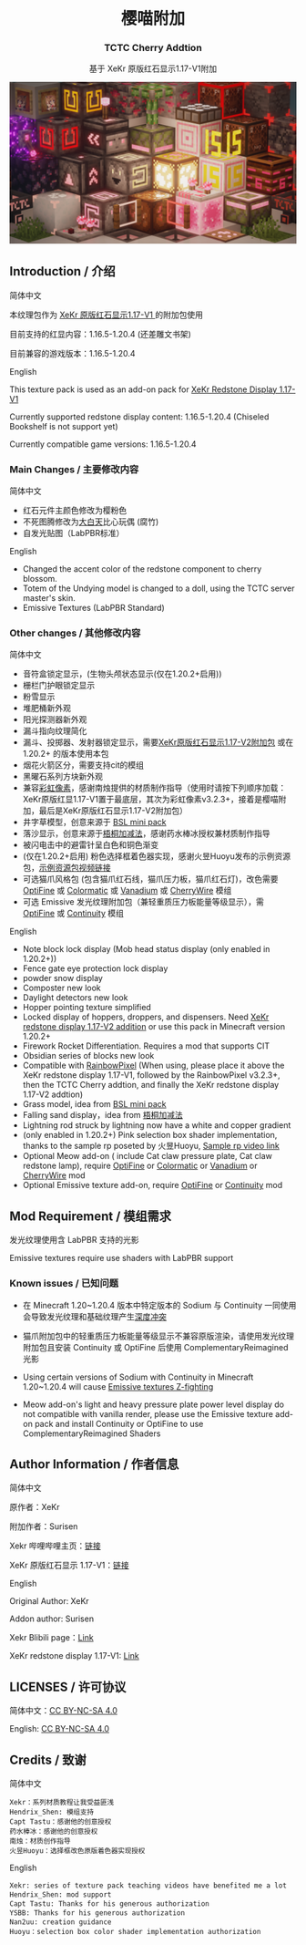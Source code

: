 <h1 align = "center">樱喵附加</h1>
<h3 align = "center">TCTC Cherry Addtion</h3>

<p align = "center">基于 XeKr 原版红石显示1.17-V1附加</p>

<div align="center"><img src="Featured_img.png" /></div>

## Introduction / 介绍

简体中文

本纹理包作为 [ XeKr 原版红石显示1.17-V1 ](https://legacy.curseforge.com/minecraft/texture-packs/xekr-redstone-display/files/3344524) 的附加包使用

目前支持的红显内容：1.16.5-1.20.4 (还差雕文书架)

目前兼容的游戏版本：1.16.5-1.20.4

English

This texture pack is used as an add-on pack for [XeKr Redstone Display 1.17-V1](https://legacy.curseforge.com/minecraft/texture-packs/xekr-redstone-display/files/3344524)

Currently supported redstone display content: 1.16.5-1.20.4 (Chiseled Bookshelf is not support yet)

Currently compatible game versions: 1.16.5-1.20.4

### Main Changes / 主要修改内容

简体中文

- 红石元件主颜色修改为樱粉色
- 不死图腾修改为[大白天](https://space.bilibili.com/190067998/)比心玩偶 (腐竹)
- 自发光贴图（LabPBR标准）

English

- Changed the accent color of the redstone component to cherry blossom.
- Totem of the Undying model is changed to a doll, using the TCTC server master's skin.
- Emissive Textures (LabPBR Standard)

### Other changes / 其他修改内容

简体中文

- 音符盒锁定显示，(生物头颅状态显示(仅在1.20.2+启用))
- 栅栏门护眼锁定显示
- 粉雪显示
- 堆肥桶新外观
- 阳光探测器新外观
- 漏斗指向纹理简化
- 漏斗、投掷器、发射器锁定显示，需要[XeKr原版红石显示1.17-V2附加包](https://legacy.curseforge.com/minecraft/texture-packs/xekr-redstone-display/files/3504282) 或在 1.20.2+ 的版本使用本包
- 烟花火箭区分，需要支持cit的模组
- 黑曜石系列方块新外观
- 兼容[彩虹像素](https://afdian.net/a/Nan2uu)，感谢南烛提供的材质制作指导（使用时请按下列顺序加载：XeKr原版红显1.17-V1置于最底层，其次为彩虹像素v3.2.3+，接着是樱喵附加，最后是XeKr原版红石显示1.17-V2附加包）
- 井字草模型，创意来源于 [BSL mini pack](https://bitslablab.com/bslminipacks/)
- 落沙显示，创意来源于[梧桐加减法](https://afdian.net/a/YSBBBB)，感谢药水棒冰授权兼材质制作指导
- 被闪电击中的避雷针呈白色和铜色渐变
- (仅在1.20.2+启用) 粉色选择框着色器实现，感谢火昱Huoyu发布的示例资源包，[示例资源包视频链接](https://www.bilibili.com/video/BV1kK42117Wq/)
- 可选猫爪风格包 (包含猫爪红石线，猫爪压力板，猫爪红石灯)，改色需要 [OptiFine](https://www.optifine.net/downloads) 或 [Colormatic](https://www.curseforge.com/minecraft/mc-mods/colormatic) 或 [Vanadium](https://modrinth.com/mod/vanadium) 或 [CherryWire](https://github.com/The-Cat-Town-Craft/Cherry-Wire) 模组
- 可选 Emissive 发光纹理附加包（兼轻重质压力板能量等级显示），需 [OptiFine](https://www.optifine.net/downloads) 或 [Continuity](https://modrinth.com/mod/continuity) 模组

English

- Note block lock display (Mob head status display (only enabled in 1.20.2+))
- Fence gate eye protection lock display
- powder snow display
- Composter new look
- Daylight detectors new look
- Hopper pointing texture simplified
- Locked display of hoppers, droppers, and dispensers. Need [XeKr redstone display 1.17-V2 addition](https://legacy.curseforge.com/minecraft/texture-packs/xekr-redstone-display/files/3504282) or use this pack in Minecraft version 1.20.2+
- Firework Rocket Differentiation. Requires a mod that supports CIT
- Obsidian series of blocks new look
- Compatible with [RainbowPixel](https://afdian.net/a/Nan2uu) (When using, please place it above the XeKr redstone display 1.17-V1, followed by the RainbowPixel v3.2.3+, then the TCTC Cherry addtion, and finally the XeKr redstone display 1.17-V2 addtion)
- Grass model, idea from [BSL mini pack](https://bitslablab.com/bslminipacks/)
- Falling sand display，idea from [梧桐加减法](https://afdian.net/a/YSBBBB)
- Lightning rod struck by lightning now have a white and copper gradient
- (only enabled in 1.20.2+) Pink selection box shader implementation, thanks to the sample rp poseted by 火昱Huoyu, [Sample rp video link](https://www.bilibili.com/video/BV1kK42117Wq/)
- Optional Meow add-on ( include Cat claw pressure plate, Cat claw redstone lamp), require [OptiFine](https://www.optifine.net/downloads) or [Colormatic](https://www.curseforge.com/minecraft/mc-mods/colormatic) or [Vanadium](https://modrinth.com/mod/vanadium) or [CherryWire](https://github.com/The-Cat-Town-Craft/Cherry-Wire) mod
- Optional Emissive texture add-on, require [OptiFine](https://www.optifine.net/downloads) or [Continuity](https://modrinth.com/mod/continuity) mod

## Mod Requirement / 模组需求

发光纹理使用含 LabPBR 支持的光影

Emissive textures require use shaders with LabPBR support

### Known issues / 已知问题

- 在 Minecraft 1.20~1.20.4 版本中特定版本的 Sodium 与 Continuity 一同使用会导致发光纹理和基础纹理产生[深度冲突](https://github.com/PepperCode1/Continuity/issues/292)
- 猫爪附加包中的轻重质压力板能量等级显示不兼容原版渲染，请使用发光纹理附加包且安装 Continuity 或 OptiFine 后使用 ComplementaryReimagined 光影

- Using certain versions of Sodium with Continuity in Minecraft 1.20~1.20.4 will cause [Emissive textures Z-fighting](https://github.com/PepperCode1/Continuity/issues/292)
- Meow add-on's light and heavy pressure plate power level display do not compatible with vanilla render, please use the Emissive texture add-on pack and install Continuity or OptiFine to use ComplementaryReimagined Shaders

## Author Information / 作者信息

简体中文

原作者：XeKr

附加作者：Surisen

Xekr 哔哩哔哩主页：[链接](https://space.bilibili.com/5930630)

XeKr 原版红石显示 1.17-V1：[链接](https://legacy.curseforge.com/minecraft/texture-packs/xekr-redstone-display/files/3344524)

English

Original Author: XeKr

Addon author: Surisen

Xekr Blibili page：[Link](https://space.bilibili.com/5930630)

XeKr redstone display 1.17-V1: [Link](https://legacy.curseforge.com/minecraft/texture-packs/xekr-redstone-display/files/3344524)

## LICENSES / 许可协议

简体中文：[CC BY-NC-SA 4.0](https://creativecommons.org/licenses/by-nc-sa/4.0/deed.zh)

English: [CC BY-NC-SA 4.0](https://creativecommons.org/licenses/by-nc-sa/4.0/deed.en)

## Credits / 致谢

简体中文

    Xekr：系列材质教程让我受益匪浅
    Hendrix_Shen: 模组支持
    Capt Tastu：感谢他的创意授权
    药水棒冰：感谢他的创意授权
    南烛：材质创作指导
    火昱Huoyu：选择框改色原版着色器实现授权

English

    Xekr: series of texture pack teaching videos have benefited me a lot
    Hendrix_Shen: mod support
    Capt Tastu: Thanks for his generous authorization
    YSBB: Thanks for his generous authorization
    Nan2uu: creation guidance
    Huoyu：selection box color shader implementation authorization
